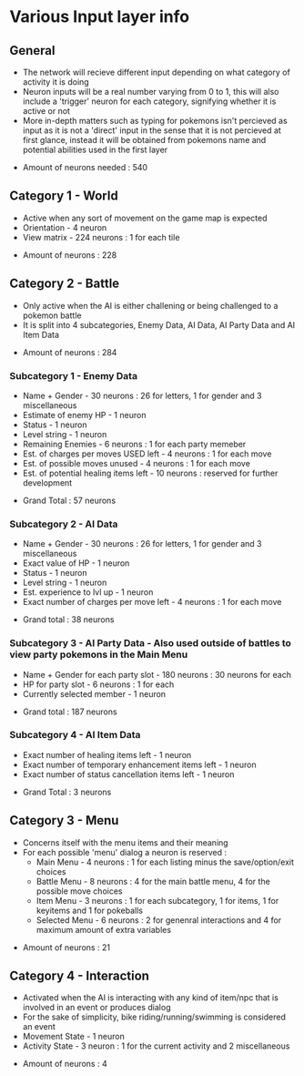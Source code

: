 # Various Input layer info

## General
+ The network will recieve different input depending on what category of activity it is doing
+ Neuron inputs will be a real number varying from 0 to 1, this will also include a 'trigger' neuron for each category, signifying whether it is active or not
+ More in-depth matters such as typing for pokemons isn't percieved as input as it is not a 'direct' input in the sense that it is not percieved at first glance, instead it will be obtained from pokemons name and potential abilities used in the first layer
- Amount of neurons needed : 540

## Category 1 - World
+ Active when any sort of movement on the game map is expected
+ Orientation - 4 neuron
+ View matrix - 224 neurons : 1 for each tile
- Amount of neurons : 228

## Category 2 - Battle
+ Only active when the AI is either challening or being challenged to a pokemon battle
+ It is split into 4 subcategories, Enemy Data, AI Data, AI Party Data and AI Item Data
- Amount of neurons : 284

### Subcategory 1 - Enemy Data
+ Name + Gender                         - 30 neurons : 26 for letters, 1 for gender and 3 miscellaneous
+ Estimate of enemy HP                  - 1 neuron
+ Status                                - 1 neuron
+ Level string                          - 1 neuron
+ Remaining Enemies                     - 6 neurons  : 1 for each party memeber
+ Est. of charges per moves USED left   - 4 neurons  : 1 for each move 
+ Est. of possible moves unused         - 4 neurons  : 1 for each move
+ Est. of potential healing items left  - 10 neurons : reserved for further development
- Grand Total : 57 neurons

### Subcategory 2 - AI Data
+ Name + Gender                         - 30 neurons : 26 for letters, 1 for gender and 3 miscellaneous
+ Exact value of HP                     - 1 neuron
+ Status                                - 1 neuron
+ Level string                          - 1 neuron
+ Est. experience to lvl up             - 1 neuron
+ Exact number of charges per move left - 4 neurons : 1 for each move 
- Grand total : 38 neurons

### Subcategory 3 - AI Party Data - Also used outside of battles to view party pokemons in the Main Menu
+ Name + Gender for each party slot - 180 neurons : 30 neurons for each
+ HP for party slot                 - 6 neurons   : 1 for each 
+ Currently selected member         - 1 neuron
- Grand total : 187 neurons

### Subcategory 4 - AI Item Data
+ Exact number of healing items left                - 1 neuron
+ Exact number of temporary enhancement items left  - 1 neuron
+ Exact number of status cancellation items left    - 1 neuron
- Grand Total : 3 neurons  

## Category 3 - Menu
+ Concerns itself with the menu items and their meaning
+ For each possible 'menu' dialog a neuron is reserved :
    + Main Menu     - 4 neurons : 1 for each listing minus the save/option/exit choices
    + Battle Menu   - 8 neurons : 4 for the main battle menu, 4 for the possible move choices
    + Item Menu     - 3 neurons : 1 for each subcategory, 1 for items, 1 for keyitems and 1 for pokeballs
    + Selected Menu - 6 neurons : 2 for genenral interactions and 4 for maximum amount of extra variables
- Amount of neurons : 21

## Category 4 - Interaction
+ Activated when the AI is interacting with any kind of item/npc that is involved in an event or produces dialog
+ For the sake of simplicity, bike riding/running/swimming is considered an event
+ Movement State    - 1 neuron
+ Activity State    - 3 neuron : 1 for the current activity and 2 miscellaneous
- Amount of neurons : 4